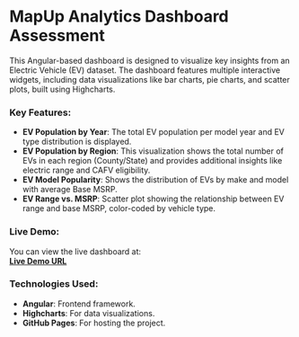 # MapUp Analytics Dashboard Assessment

This Angular-based dashboard is designed to visualize key insights from an Electric Vehicle (EV) dataset. The dashboard features multiple interactive widgets, including data visualizations like bar charts, pie charts, and scatter plots, built using Highcharts.

### Key Features:
- **EV Population by Year**: The total EV population per model year and EV type distribution is displayed.
- **EV Population by Region**: This visualization shows the total number of EVs in each region (County/State) and provides additional insights like electric range and CAFV eligibility.
- **EV Model Popularity**: Shows the distribution of EVs by make and model with average Base MSRP.
- **EV Range vs. MSRP**: Scatter plot showing the relationship between EV range and base MSRP, color-coded by vehicle type.

### Live Demo:
You can view the live dashboard at:  
[**Live Demo URL**](https://map-up-analytics-dashboard-assessment-c5111bgx3.vercel.app/)

### Technologies Used:
- **Angular**: Frontend framework.
- **Highcharts**: For data visualizations.
- **GitHub Pages**: For hosting the project.

